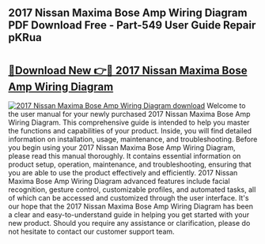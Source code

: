 ## 2017 Nissan Maxima Bose Amp Wiring Diagram PDF Download Free - Part-549 User Guide Repair pKRua

# <h2><a href="http://dfhvo98.blite.top/?on=2017+Nissan+Maxima+Bose+Amp+Wiring+Diagram">🔗Download New 👉🔴 2017 Nissan Maxima Bose Amp Wiring Diagram</a></h2>

[![2017 Nissan Maxima Bose Amp Wiring Diagram download](https://i.imgur.com/lujVjoI.png)](http://dfhvo98.blite.top/?on=2017+Nissan+Maxima+Bose+Amp+Wiring+Diagram)
Welcome to the user manual for your newly purchased 2017 Nissan Maxima Bose Amp Wiring Diagram. This comprehensive guide is intended to help you master the functions and capabilities of your product. Inside, you will find detailed information on installation, usage, maintenance, and troubleshooting. Before you begin using your 2017 Nissan Maxima Bose Amp Wiring Diagram, please read this manual thoroughly. It contains essential information on product setup, operation, maintenance, and troubleshooting, ensuring that you are able to use the product effectively and efficiently. 2017 Nissan Maxima Bose Amp Wiring Diagram advanced features include facial recognition, gesture control, customizable profiles, and automated tasks, all of which can be accessed and customized through the user interface. It's our hope that the 2017 Nissan Maxima Bose Amp Wiring Diagram has been a clear and easy-to-understand guide in helping you get started with your new product. Should you require any assistance or clarification, please do not hesitate to contact our customer support team.
